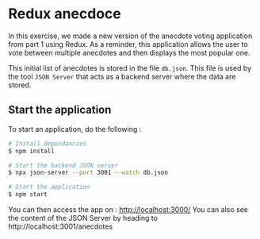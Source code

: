 # Redux anecdoce

In this exercise, we made a new version of the anecdote voting application from part 1 using Redux.
As a reminder, this application allows the user to vote between multiple anecdotes and then displays the most popular one.

This initial list of anecdotes is stored in the file `db.json`. This file is used by the tool `JSON Server` that acts as a backend server where the data are stored.

## Start the application

To start an application, do the following :

```bash
# Install dependancies
$ npm install

# Start the backend JSON server
$ npx json-server --port 3001 --watch db.json

# Start the application
$ npm start
```

You can then access the app on : [http://localhost:3000/](http://localhost:3000/)
You can also see the content of the JSON Server by heading to http://localhost:3001/anecdotes